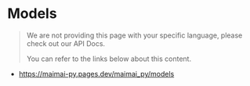 # Models

> We are not providing this page with your specific language, please check out our API Docs.
>
> You can refer to the links below about this content.

- https://maimai-py.pages.dev/maimai_py/models